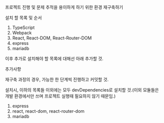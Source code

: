프로젝트 진행 및 문제 추적을 용이하게 하기 위한 환경 재구축하기

설치 할 목록 및 순서
1. TypeScript
2. Webpack 
3. React, React-DOM, React-Router-DOM
4. express
5. mariadb

이후 추가로 설치해야 할 목록에 대해선 아래 추가할 것.

추가사항

재구축 과정의 경우, 가능한 한 단계씩 진행하고 커밋할 것.

설치시, 이하의 목록들 이외에는 모두 devDependencies로 설치할 것.(이외 모듈들은 개발 환경에서만 쓰며 프로젝트 실행때 필요하지 않기 때문임.)
1. express
2. react, react-dom, react-router-dom
3. mariadb